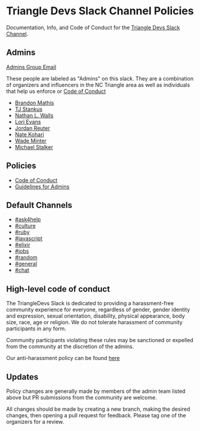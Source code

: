 # Triangle Devs Slack Channel Policies

Documentation, Info, and Code of Conduct for the [Triangle Devs Slack Channel](https://triangle-devs-slack-inviter.herokuapp.com/).

## Admins

[Admins Group Email](mailto:trianglerb-organizers@googlegroups.com)

These people are labeled as "Admins" on this slack. They are a combination of organizers and influencers in the NC Triangle area as well as individuals that help us enforce or [Code of Conduct][conduct]

* [Brandon Mathis](https://triangledevs.slack.com/messages/@brandonmathis/)
* [TJ Stankus](https://triangledevs.slack.com/messages/@tjstankus/)
* [Nathan L. Walls](https://triangledevs.slack.com/messages/@nathan/)
* [Lori Evans](https://triangledevs.slack.com/messages/@evans025/)
* [Jordan Reuter](https://triangledevs.slack.com/messages/@jreut/)
* [Nate Kohari](https://triangledevs.slack.com/messages/@nkohari/)
* [Wade Minter](https://triangledevs.slack.com/messages/@minter/)
* [Michael Stalker](https://triangledevs.slack.com/messages/@michaelstalker/)

## Policies

* [Code of Conduct][conduct]
* [Guidelines for Admins][conduct-organizers]

## Default Channels

* [#ask4help](https://triangledevs.slack.com/messages/ask4help/)
* [#culture](https://triangledevs.slack.com/messages/culture/)
* [#ruby](https://triangledevs.slack.com/messages/ruby/)
* [#javascript](https://triangledevs.slack.com/messages/javascript/)
* [#elixir](https://triangledevs.slack.com/messages/elixir/)
* [#jobs](https://triangledevs.slack.com/messages/jobs/)
* [#random](https://triangledevs.slack.com/messages/random/)
* [#general](https://triangledevs.slack.com/messages/general/)
* [#chat](https://triangledevs.slack.com/messages/chat/)

## High-level code of conduct

The TriangleDevs Slack is dedicated to providing a harassment-free community experience for everyone, regardless of gender, gender identity and expression, sexual orientation, disability, physical appearance, body size, race, age or religion.  We do not tolerate harassment of community participants in any form.

Community participants violating these rules may be sanctioned or expelled from the community at the discretion of the admins.

Our anti-harassment policy can be found [here][conduct]

## Updates

Policy changes are generally made by members of the admin team listed above but PR submissions from the community are welcome.

All changes should be made by creating a new branch, making the desired changes, then opening a pull request for feedback. Please tag one of the organizers for a review.

[conduct]: code-of-conduct.md
[conduct-organizers]: conduct-organizers.md
